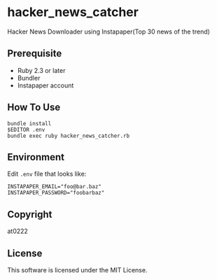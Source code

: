 # hacker_news_catcher

Hacker News Downloader using Instapaper(Top 30 news of the trend)

## Prerequisite
- Ruby 2.3 or later
- Bundler
- Instapaper account

## How To Use

```
bundle install
$EDITOR .env
bundle exec ruby hacker_news_catcher.rb
```

## Environment

Edit `.env` file that looks like:

```
INSTAPAPER_EMAIL="foo@bar.baz"
INSTAPAPER_PASSWORD="foobarbaz"
```

## Copyright

at0222

## License

This software is licensed under the MIT License.
